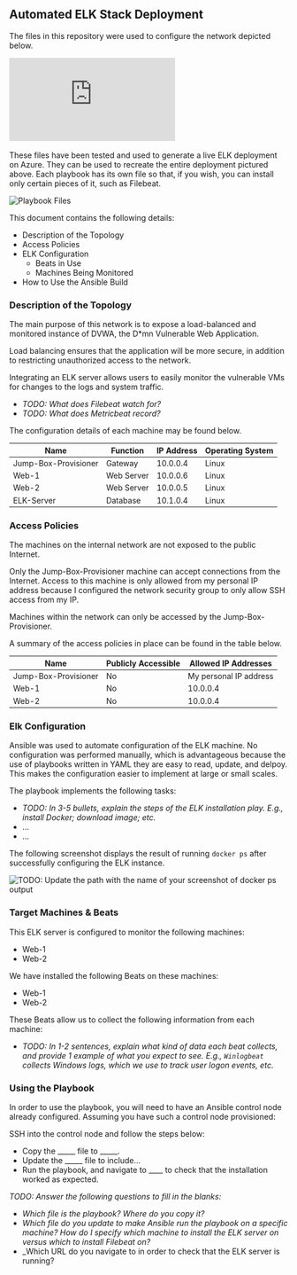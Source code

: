 ## Automated ELK Stack Deployment

The files in this repository were used to configure the network depicted below.

![ELK Stack Diagram](https://github.com/Calvin-R/Cyber-Security-Repository/blob/main/Diagrams/ELK%20Project%20Network%20Diagram(1).pdf)

These files have been tested and used to generate a live ELK deployment on Azure. They can be used to recreate the entire deployment pictured above. Each playbook has its own file so that, if you wish, you can install only certain pieces of it, such as Filebeat.

 ![Playbook Files](https://github.com/Calvin-R/Cyber-Security-Repository/tree/main/Ansible)

This document contains the following details:
- Description of the Topology
- Access Policies
- ELK Configuration
  - Beats in Use
  - Machines Being Monitored
- How to Use the Ansible Build


### Description of the Topology

The main purpose of this network is to expose a load-balanced and monitored instance of DVWA, the D*mn Vulnerable Web Application.

Load balancing ensures that the application will be more secure, in addition to restricting unauthorized access to the network.

Integrating an ELK server allows users to easily monitor the vulnerable VMs for changes to the logs and system traffic.
- _TODO: What does Filebeat watch for?_
- _TODO: What does Metricbeat record?_

The configuration details of each machine may be found below.

| Name     | Function | IP Address | Operating System |
|----------|----------|------------|------------------|
| Jump-Box-Provisioner | Gateway  | 10.0.0.4   | Linux            |
| Web-1    |Web Server|10.0.0.6    |Linux             |
| Web-2    |Web Server|10.0.0.5    |Linux             |
| ELK-Server|Database  |10.1.0.4   |Linux             |

### Access Policies

The machines on the internal network are not exposed to the public Internet. 

Only the Jump-Box-Provisioner machine can accept connections from the Internet. Access to this machine is only allowed from my personal IP address because I configured the network security group to only allow SSH access from my IP.

Machines within the network can only be accessed by the Jump-Box-Provisioner.

A summary of the access policies in place can be found in the table below.

| Name     | Publicly Accessible | Allowed IP Addresses |
|----------|---------------------|----------------------|
| Jump-Box-Provisioner | No                  | My personal IP address    |
| Web-1    | No                  | 10.0.0.4             |
| Web-2    | No                  | 10.0.0.4             |

### Elk Configuration

Ansible was used to automate configuration of the ELK machine. No configuration was performed manually, which is advantageous because the use of playbooks written in YAML they are easy to read, update, and delpoy. This makes the configuration easier to implement at large or small scales.

The playbook implements the following tasks:
- _TODO: In 3-5 bullets, explain the steps of the ELK installation play. E.g., install Docker; download image; etc._
- ...
- ...

The following screenshot displays the result of running `docker ps` after successfully configuring the ELK instance.

![TODO: Update the path with the name of your screenshot of docker ps output](Images/docker_ps_output.png)

### Target Machines & Beats
This ELK server is configured to monitor the following machines:
- Web-1
- Web-2

We have installed the following Beats on these machines:
- Web-1
- Web-2

These Beats allow us to collect the following information from each machine:
- _TODO: In 1-2 sentences, explain what kind of data each beat collects, and provide 1 example of what you expect to see. E.g., `Winlogbeat` collects Windows logs, which we use to track user logon events, etc._

### Using the Playbook
In order to use the playbook, you will need to have an Ansible control node already configured. Assuming you have such a control node provisioned: 

SSH into the control node and follow the steps below:
- Copy the _____ file to _____.
- Update the _____ file to include...
- Run the playbook, and navigate to ____ to check that the installation worked as expected.

_TODO: Answer the following questions to fill in the blanks:_
- _Which file is the playbook? Where do you copy it?_
- _Which file do you update to make Ansible run the playbook on a specific machine? How do I specify which machine to install the ELK server on versus which to install Filebeat on?_
- _Which URL do you navigate to in order to check that the ELK server is running?
